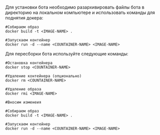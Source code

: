 Для установки бота необходимо разархивировать файлы бота в директорию на локальном 
компьютере и использовать команды для поднятия докера:

	#Собираем образ
	docker build -t <IMAGE-NAME> .
	
	#Запускаем контейнер
	docker run -d --name <COUNTAINER-NAME> <IMAGE-NAME>


Для пересборки бота используйте следующие команды: 

	#Остановка контейнера
	docker stop <COUNTAINER-NAME>
	
	#Удаление контейнера (опционально)
	docker rm <COUNTAINER-NAME>
	
	#Удаление образа
	docker rmi <IMAGE-NAME>
	
	#Вносим изменеия
	
	#Собираем образ
	docker build -t <IMAGE-NAME> .
	
	#Запускаем контейнер
	docker run -d --name <COUNTAINER-NAME> <IMAGE-NAME>